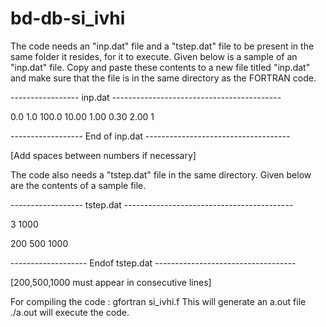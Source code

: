 # bd-db-si_ivhi
The code needs an "inp.dat" file and a "tstep.dat" file to be present in the same folder it resides, for it to execute.
Given below is a sample of an "inp.dat" file. Copy and paste these contents to a new file titled "inp.dat" and 
make sure that the file is in the same directory as the FORTRAN code.


----------------- inp.dat ------------------------------------------

  0.0    1.0        100.0         10.00       1.00   0.30   2.00    1

------------------ End of inp.dat ------------------------------------

[Add spaces between numbers if necessary]

The code also needs a "tstep.dat" file in the same directory. Given below are the contents of a sample file.

------------------ tstep.dat ------------------------------------------

3 1000

200
500
1000

------------------- Endof tstep.dat -----------------------------------

[200,500,1000 must appear in consecutive lines]

For compiling the code : 
gfortran si_ivhi.f
This will generate an a.out file
./a.out will execute the code.

